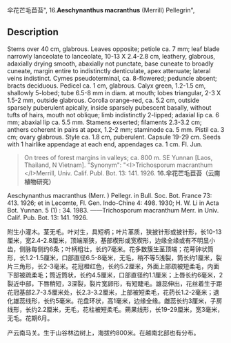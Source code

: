 伞花芒毛苣苔",
16.**Aeschynanthus macranthus** (Merrill) Pellegrin",

## Description
Stems over 40 cm, glabrous. Leaves opposite; petiole ca. 7 mm; leaf blade narrowly lanceolate to lanceolate, 10-13 X 2.4-2.8 cm, leathery, glabrous, adaxially drying smooth, abaxially not punctate, base cuneate to broadly cuneate, margin entire to indistinctly denticulate, apex attenuate; lateral veins indistinct. Cymes pseudoterminal, ca. 8-flowered; peduncle absent; bracts deciduous. Pedicel ca. 1 cm, glabrous. Calyx green, 1.2-1.5 cm, shallowly 5-lobed; tube 6.5-8 mm in diam. at mouth; lobes triangular, 2-3 X 1.5-2 mm, outside glabrous. Corolla orange-red, ca. 5.2 cm, outside sparsely puberulent apically, inside sparsely pubescent basally, without tufts of hairs, mouth not oblique; limb indistinctly 2-lipped; adaxial lip ca. 6 mm; abaxial lip ca. 5.5 mm. Stamens exserted; filaments 2.3-3.2 cm; anthers coherent in pairs at apex, 1.2-2 mm; staminode ca. 5 mm. Pistil ca. 3 cm; ovary glabrous. Style ca. 1.8 cm, puberulent. Capsule 19-29 cm. Seeds with 1 hairlike appendage at each end, appendages ca. 1 cm. Fl. Jun.

> On trees of forest margins in valleys; ca. 800 m. SE Yunnan [Laos, Thailand, N Vietnam].
  "Synonym": "&lt;I&gt;Trichosporum macranthum &lt;/I&gt;Merrill, Univ. Calif. Publ. Bot. 13: 141. 1926.
**16.伞花芒毛苣苔（云南植物研究）**

Aeschynanthus macranthus (Merr. ) Pellegr. in Bull. Soc. Bot. France 73: 413. 1926; et in Lecomte, Fl. Gen. Indo-Chine 4: 498. 1930; H. W. Li in Acta Bot. Yunnan. 5 (1) : 34. 1983. ——Trichosporum macranthum Merr. in Univ. Calif. Pub. Bot. 13: 141. 1926.

附生小灌木。茎无毛。叶对生，具短柄；叶片革质，狭披针形或披针形，长10-13厘米，宽2.4-2.8厘米，顶端渐狭，基部楔形或宽楔形，边缘全缘或有不明显小齿，侧脉每侧约6条；叶柄粗壮，长约7毫米。花多数簇生茎顶端；花萼钟状筒形，长1.2-1.5厘米，口部直径6.5-8毫米，无毛，稍不等5浅裂，筒长约1厘米，裂片三角形，长2-3毫米。花冠橙红色，长约5.2厘米，外面上部疏被短柔毛，内面下部被疏柔毛；筒近筒状，长约4.5厘米，口部直径约1.1厘米；上唇长约6毫米，2裂近中部，下唇稍短，3深裂，裂片宽卵形，有短睫毛。雄蕊伸出，花丝着生于距花冠基部2.7-3.5厘米处，长2.3-3.2厘米，上部被短柔毛，花药长1.2-2毫米；退化雄蕊线形，长约5毫米。花盘环状，高1毫米，边缘全缘。雌蕊长约3厘米，子房线形，长约2.2厘米，无毛，花柱被短柔毛。蒴果线形，长19-29厘米，宽3毫米，无毛。花期6月。

产云南马关。生于山谷林边树上，海拔约800米。在越南北部也有分布。

